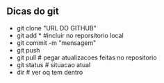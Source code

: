 
## Dicas do **git**
- git clone "URL DO GITHUB"
- git add * #incluir no reporsitorio local
- git commit -m "mensagem"
- git push 
- git pull # pegar atualizacoes feitas no repositorio
- git status # situacao atual
- dir # ver oq tem dentro
